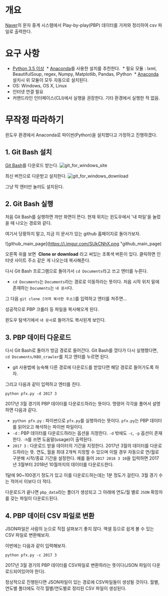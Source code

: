 ﻿# 개요
[Naver](https://www.naver.com)의 문자 중계 시스템에서 Play-by-play(PBP) 데이터를 가져와 정리하여 csv 파일로 출력한다.

# 요구 사항
- [Python 3.5 이상](https://www.python.org/downloads/)
  * [Anaconda](https://www.anaconda.com/download/)를 사용한 설치를 추천한다.
  * 필요 모듈 : lxml, BeautifulSoup, regex, Numpy, Matplotlib, Pandas, IPython
  * [Anaconda](https://www.anaconda.com/download/) 설치시 위 모듈이 모두 자동으로 설치된다.
- OS: Windows, OS X, Linux
- 인터넷 연결 필요
- 커맨드라인 인터페이스(CLI)에서 실행을 권장한다. 기타 환경에서 실행한 적 없음.

# 무작정 따라하기
윈도우 환경에서 Anaconda로 파이썬(Python)을 설치했다고 가정하고 진행하겠다.

## 1. Git Bash 설치
[Git Bash](https://gitforwindows.org/)를 다운로드 받는다.
![git_for_windows_site](https://i.imgur.com/IIH9JEX.png "git_for_windows_site")

최신 버전으로 다운받고 설치한다.
![git_for_windows_download](https://i.imgur.com/MsGrzqI.png "git_for_windows_download")

그냥 막 엔터만 눌러도 설치된다.

## 2. Git Bash 실행
처음 Git Bash를 실행하면 까만 화면이 뜬다. 현재 위치는 윈도우에서 '내 파일'을 눌렀을 때 나오는 경로와 같다.

여기서 당황하지 말고, 지금 이 문서가 있는 github 홈페이지로 돌아가보자.

![github_main_page](https://i.imgur.com/SUkCNhX.png "github_main_page)

오른쪽 위를 보면  __Clone or download__ 라고 써있는 초록색 버튼이 있다. 클릭하면 인터넷 사이트 주소 같은 게 나오는데 복사해준다.

다시 Git Bash 프로그램으로 돌아가서 `cd Documents`라고 쓰고 엔터를 누른다.
- `cd Documents`는 `Documents`라는 경로로 이동하라는 뜻이다. 처음 시작 위치 밑에 존재하는 `Documents`는 `내 문서`다.

그 다음 `git clone [아까 복사한 주소]`를 입력하고 엔터를 쳐주면...

성공적으로 PBP 크롤러 등 파일을 복사해오게 된다.

윈도우 탐색기에서 `내 문서`로 들어가도 복사된게 보인다.


## 3. PBP 데이터 다운로드

다시 Git Bash로 돌아가 방금 경로로 들어간다. Git Bash를 껐다가 다시 실행했다면, `cd Documents/KBO_crawler`를 치고 엔터를 누르면 된다.
- git 사용법에 능숙해 다른 경로에 다운로드를 받았다면 해당 경로로 들어가도록 하자.

그리고 다음과 같이 입력하고 엔터를 친다.

`python pfx.py -d 2017 3`

2017년 3월 경기의 PBP 데이터를 다운로드하라는 뜻이다. 명령어 각각을 풀어서 설명하면 다음과 같다.

- `python pfx.py` : 파이썬으로 `pfx.py`를 실행하라는 뜻이다. `pfx.py`는 PBP 데이터를 읽어오고 해석하는 파이썬 파일이다.
- `-d` : PBP 데이터를 다운로드하라는 옵션을 지정한다. `-d` 밖에도 `-c`, `-p` 옵션이 존재한다. `-h`를 쓰면 도움말(usage)이 출력된다.
- `2017 3` : 다운로드 받을 데이터의 기간을 지정한다. 2017년 3월의 데이터를 다운로드하라는 뜻. 연도, 월을 최대 2개씩 지정할 수 있으며 이럴 경우 자동으로 연/월로 구분해 시작/종료 기간을 설정한다. 예를 들어 `2017 2018 3 10`을 입력하면 2017년 3월부터 2018년 10월까지의 데이터를 다운로드한다. 

1달에 90~100경기 정도가 있고 이를 다운로드하는데는 1분 정도가 걸린다. 3월 경기 수는 적어서 이보다 더 적다.

다운로드가 끝나면 `pbp_data`라는 폴더가 생성되고 그 아래에 연도/월 별로 `JSON` 확장자를 갖는 파일이 다운로드된다.


## 4. PBP 데이터 CSV 파일로 변환

JSON파일은 사람의 눈으로 직접 살펴보기 좋지 않다. 엑셀 등으로 쉽게 볼 수 있는 CSV 파일로 변환해보자.

이번에는 다음과 같이 입력해보자.

`python pfx.py -c 2017 3`

2017년 3월 경기의 PBP 데이터를 CSV파일로 변환하라는 뜻이다(JSON 파일이 다운로드되어있어야 한다).

정상적으로 진행된다면 JSON파일이 있는 경로에 CSV파일들이 생성될 것이다. 월별, 연도별 폴더에도 각각 월별/연도별로 정리된 CSV 파일이 생성된다.

